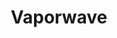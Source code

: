 ---
title: Vaporwave
crosslinks:
- youtubot
- makingvaporwave
- VaporwaveAesthetics
- futurefunk
- cassetteculture
- Hyperbattle
- VaporwaveArt
- outrun
- DataHoarder
- livven
- simpsonswave
- synthwave
- Monstercat
- EDM
- Roboragi
- VXJunkies
- intothetunnel
- cowboybebop
- pol
- Vape
---